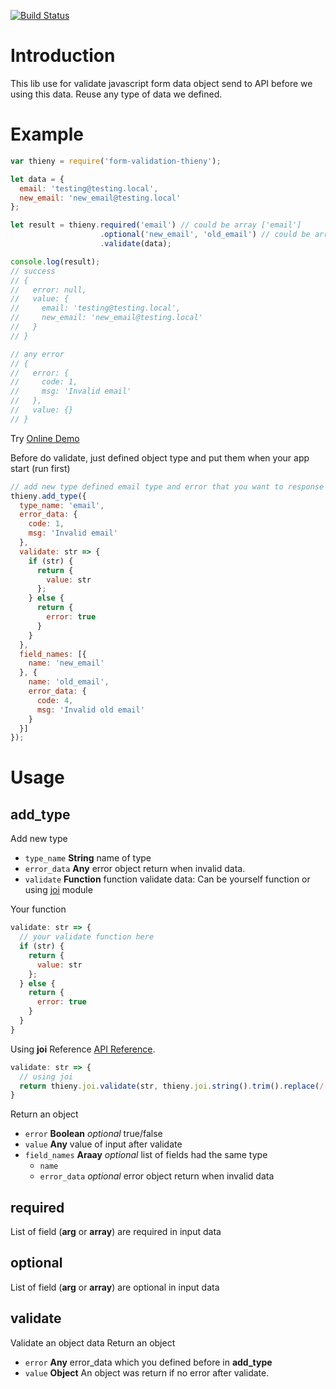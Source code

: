 [![Build Status](https://travis-ci.org/conglq/thieny.svg?branch=master)](https://travis-ci.org/conglq/thieny)

# Introduction
This lib use for validate javascript form data object send to API before we using this data. Reuse any type of data we defined.

# Example

```javascript
var thieny = require('form-validation-thieny');

let data = {
  email: 'testing@testing.local',
  new_email: 'new_email@testing.local'
};

let result = thieny.required('email') // could be array ['email']
                    .optional('new_email', 'old_email') // could be array ['new_email', 'old_email']
                    .validate(data);

console.log(result);
// success
// {
//   error: null,
//   value: {
//     email: 'testing@testing.local',
//     new_email: 'new_email@testing.local'
//   }
// }

// any error
// {
//   error: {
//     code: 1,
//     msg: 'Invalid email'
//   },
//   value: {}
// }
```
Try [Online Demo](https://runkit.com/58da2ab7d8323e0014c97ed6/58da2ab7d8323e0014c97ed7)

Before do validate, just defined object type and put them when your app start (run first)

```javascript
// add new type defined email type and error that you want to response
thieny.add_type({
  type_name: 'email',
  error_data: {
    code: 1,
    msg: 'Invalid email'
  },
  validate: str => {
    if (str) {
      return {
        value: str
      };
    } else {
      return {
        error: true
      }
    }
  },
  field_names: [{
    name: 'new_email'
  }, {
    name: 'old_email',
    error_data: {
      code: 4,
      msg: 'Invalid old email'
    }
  }]
});

```
# Usage

## add_type
Add new type

* `type_name` **String** name of type
* `error_data` **Any** error object return when invalid data.
* `validate` **Function** function validate data: Can be yourself function or using [joi](http://badge.fury.io/js/joi) module

Your function
```javascript
validate: str => {
  // your validate function here
  if (str) {
    return {
      value: str
    };
  } else {
    return {
      error: true
    }
  }
}
```

Using **joi**
Reference [API Reference](https://github.com/hapijs/joi/blob/master/API.md).

```javascript
validate: str => {
  // using joi
  return thieny.joi.validate(str, thieny.joi.string().trim().replace(/[^0-9]/g, '').length(10));
}
```

  Return an object
  * `error` **Boolean** *optional* true/false
  * `value` **Any** value of input after validate
* `field_names` **Araay** *optional* list of fields had the same type
    * `name`
    * `error_data` *optional* error object return when invalid data

## required
List of field (**arg** or **array**) are required in input data

## optional
List of field (**arg** or **array**) are optional in input data

## validate
Validate an object data
Return an object
* `error` **Any** error_data which you defined before in **add_type**
* `value` **Object** An object was return if no error after validate.